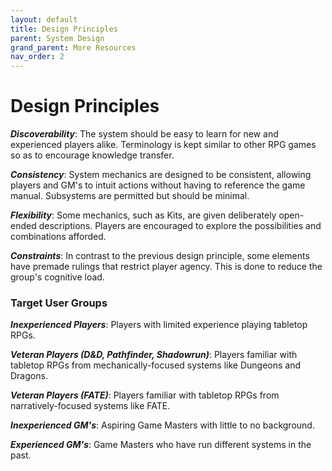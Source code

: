 ```yaml
---
layout: default
title: Design Principles
parent: System Design
grand_parent: More Resources
nav_order: 2
---
```


# Design Principles

**_Discoverability_**: The system should be easy to learn for new and experienced players alike. Terminology is kept similar to other RPG games so as to encourage knowledge transfer.

**_Consistency_**: System mechanics are designed to be consistent, allowing players and GM's to intuit actions without having to reference the game manual. Subsystems are permitted but should be minimal.

**_Flexibility_**: Some mechanics, such as Kits, are given deliberately open-ended descriptions. Players are encouraged to explore the possibilities and combinations afforded.

**_Constraints_**: In contrast to the previous design principle, some elements have premade rulings that restrict player agency. This is done to reduce the group's cognitive load.

### Target User Groups

**_Inexperienced Players_**: Players with limited experience playing tabletop RPGs.

**_Veteran Players (D&D, Pathfinder, Shadowrun)_**: Players familiar with tabletop RPGs from mechanically-focused systems like Dungeons and Dragons.

**_Veteran Players (FATE)_**: Players familiar with tabletop RPGs from narratively-focused systems like FATE.

**_Inexperienced GM's_**: Aspiring Game Masters with little to no background.

**_Experienced GM's_**: Game Masters who have run different systems in the past.
